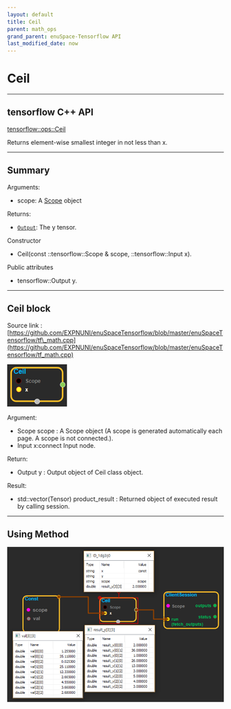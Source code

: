 ```yaml
--- 
layout: default 
title: Ceil 
parent: math_ops 
grand_parent: enuSpace-Tensorflow API 
last_modified_date: now 
--- 
```


# Ceil

---

## tensorflow C++ API

[tensorflow::ops::Ceil](https://www.tensorflow.org/api_docs/cc/class/tensorflow/ops/ceil)

Returns element-wise smallest integer in not less than x.

---

## Summary

Arguments:

* scope: A [Scope](https://www.tensorflow.org/api_docs/cc/class/tensorflow/scope.html#classtensorflow_1_1_scope) object

Returns:

* [`Output`](https://www.tensorflow.org/api_docs/cc/class/tensorflow/output.html#classtensorflow_1_1_output): The y tensor.

Constructor

* Ceil\(const ::tensorflow::Scope & scope, ::tensorflow::Input x\).

Public attributes

* tensorflow::Output y.

---

## Ceil block

Source link : [https://github.com/EXPNUNI/enuSpaceTensorflow/blob/master/enuSpaceTensorflow/tf\_math.cpp](https://github.com/EXPNUNI/enuSpaceTensorflow/blob/master/enuSpaceTensorflow/tf_math.cpp)

![](../assets/math_Ceil_Symbol.png)

Argument:

* Scope scope : A Scope object \(A scope is generated automatically each page. A scope is not connected.\).
* Input x:connect  Input node.

Return:

* Output y : Output object of Ceil class object.

Result:

* std::vector\(Tensor\) product\_result : Returned object of executed result by calling session.

---

## Using Method

![](../assets/math_Ceil_Method.png)

